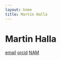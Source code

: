 ```yaml
---
layout: home
title: Martin Halla
---
```


Martin Halla
==============
[email](mailto:m.halla@math.uni-goettingen.de)
[orcid](https://orcid.org/0000-0002-3010-3540)
[NAM](https://num.math.uni-goettingen.de)
